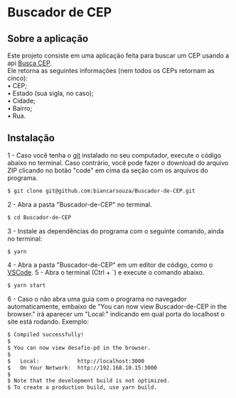 # Buscador de CEP

## Sobre a aplicação
Este projeto consiste em uma aplicação feita para buscar um CEP usando a api [Busca CEP](https://apicep.com/api-de-consulta/). <br />
Ele retorna as seguintes informações (nem todos os CEPs retornam as cinco): <br />
• CEP; <br />
• Estado (sua sigla, no caso); <br />
• Cidade; <br />
• Bairro; <br />
• Rua.  <br />

## Instalação
1 - Caso você tenha o [git](https://git-scm.com) instalado no seu computador, execute o código abaixo no terminal. Caso contrário, você pode fazer o download do arquivo ZIP clicando no botão "code" em cima da seção com os arquivos do programa.
```bash
$ git clone git@github.com:biancarsouza/Buscador-de-CEP.git
```
2 - Abra a pasta "Buscador-de-CEP" no terminal.
```bash
$ cd Buscador-de-CEP
```
3 - Instale as dependências do programa com o seguinte comando, ainda no terminal:
```bash
$ yarn
```
4 - Abra a pasta "Buscador-de-CEP" em um editor de código, como o [VSCode](https://code.visualstudio.com/).
5 - Abra o terminal (Ctrl + `) e execute o comando abaixo.
```bash
$ yarn start
```
6 - Caso o não abra uma guia com o programa no navegador automaticamente, embaixo de "You can now view Buscador-de-CEP in the browser." irá aparecer um "Local:" indicando em qual porta do localhost o site está rodando. Exemplo:
```bash
$ Compiled successfully!
$
$ You can now view desafio-pd in the browser.
$
$   Local:            http://localhost:3000
$   On Your Network:  http://192.168.10.15:3000
$
$ Note that the development build is not optimized.
$ To create a production build, use yarn build.
```